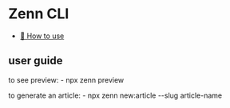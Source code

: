 # Zenn CLI

* [📘 How to use](https://zenn.dev/zenn/articles/zenn-cli-guide)

## user guide

to see preview: 
    - npx zenn preview

to generate an article:
    - npx zenn new:article --slug article-name